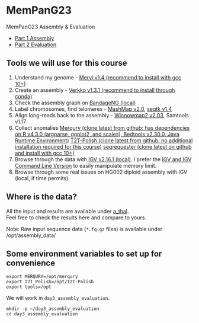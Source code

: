 # MemPanG23
MemPanG23 Assembly &amp; Evaluation

* [Part 1 Assembly](https://github.com/arangrhie/MemPanG23/blob/main/Part1_Assembly.md)
* [Part 2 Evaluation](https://github.com/arangrhie/MemPanG23/blob/main/Part2_Evaluation.md)

## Tools we will use for this course
1. Understand my genome - [Meryl v1.4 (recommend to install with gcc 10+)](https://github.com/marbl/meryl)
2. Create an assembly - [Verkko v1.3.1 (recommend to install through conda)](https://github.com/marbl/verkko)
3. Check the assembly graph on [BandageNG (local)](https://github.com/asl/BandageNG)
4. Label chromosomes, find telomeres - [MashMap v2.0](https://github.com/marbl/mashmap), [seqtk v1.4](https://github.com/lh3/seqtk)
5. Align long-reads back to the assembly - [Winnowmap2 v2.03](https://github.com/marbl/winnowmap), Samtools v1.17
6. Collect anomalies
   [Merqury (clone latest from github; has dependencies on R v4.3.0 (argparse, ggplot2, and scales), Bedtools v2.30.0, Java Runtime Environment)](https://github.com/marbl/merqury)
   [T2T-Polish (clone latest from github; no additional installation required for this course)](https://github.com/arangrhie/T2T-Polish)
   [seqrequester (clone latest on github and install with gcc 10+)](https://github.com/marbl/seqrequester)
7. Browse through the data with [IGV v2.16.1 (local)](https://software.broadinstitute.org/software/igv/download). I prefer the [IGV and IGV Command Line Version](https://data.broadinstitute.org/igv/projects/downloads/2.16/IGV_2.16.1.zip) to easily manipulate memory limit.
8. Browse through some real issues on HG002 diploid assembly with IGV (local, if time permits)

## Where is the data?
All the input and results are available under [a_thal](https://s3-us-west-2.amazonaws.com/human-pangenomics/index.html?prefix=T2T/scratch/a_thal/).  
Feel free to check the results here and compare to yours.

Note: Raw input sequence data (`*.fq.gz` files) is available under /opt/assembly_data/

## Some environment variables to set up for convenience
```
export MERQURY=/opt/merqury
export T2T_Polish=/opt/T2T-Polish
export tools=/opt
```

We will work in `day3_assembly_evaluation`.
```
mkdir -p ~/day3_assembly_evaluation
cd day3_assembly_evaluation
```
